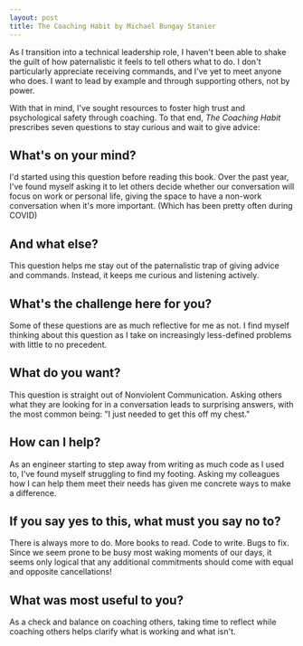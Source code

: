 ```yaml
---
layout: post
title: The Coaching Habit by Michael Bungay Stanier
---
```


As I transition into a technical leadership role, I haven't been able to shake the guilt of how paternalistic it feels to tell others what to do. I don't particularly appreciate receiving commands, and I've yet to meet anyone who does. I want to lead by example and through supporting others, not by power.

With that in mind, I've sought resources to foster high trust and psychological safety through coaching. To that end, _The Coaching Habit_ prescribes seven questions to stay curious and wait to give advice:

## What's on your mind?

I'd started using this question before reading this book. Over the past year, I've found myself asking it to let others decide whether our conversation will focus on work or personal life, giving the space to have a non-work conversation when it's more important. (Which has been pretty often during COVID)

## And what else?

This question helps me stay out of the paternalistic trap of giving advice and commands. Instead, it keeps me curious and listening actively.

## What's the challenge here for you?

Some of these questions are as much reflective for me as not. I find myself thinking about this question as I take on increasingly less-defined problems with little to no precedent.

## What do you want?

This question is straight out of Nonviolent Communication. Asking others what they are looking for in a conversation leads to surprising answers, with the most common being: "I just needed to get this off my chest."

## How can I help?

As an engineer starting to step away from writing as much code as I used to, I've found myself struggling to find my footing. Asking my colleagues how I can help them meet their needs has given me concrete ways to make a difference.

## If you say yes to this, what must you say no to?

There is always more to do. More books to read. Code to write. Bugs to fix. Since we seem prone to be busy most waking moments of our days, it seems only logical that any additional commitments should come with equal and opposite cancellations!

## What was most useful to you?

As a check and balance on coaching others, taking time to reflect while coaching others helps clarify what is working and what isn't.